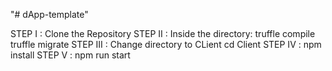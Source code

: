 "# dApp-template" 

STEP I   : Clone the Repository
STEP II  : Inside the directory:
            truffle compile
            truffle migrate
STEP III : Change directory to CLient 
            cd Client
STEP IV  : npm install
STEP V   : npm run start
